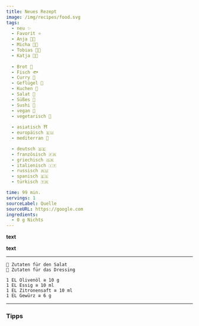 ```yaml
---
title: Neues Rezept
image: /img/recipes/food.svg
tags:
  - neu ✨
  - Favorit ⭐
  - Anja 👩‍🍳
  - Micha 👨‍🍳
  - Tobias 🧑‍🍳
  - Katja 👩‍🍳
  
  - Brot 🍞
  - Fisch 🐟
  - Curry 🍛
  - Geflügel 🐔
  - Kuchen 🍰
  - Salat️ 🥗
  - Süßes 🍬
  - Sushi 🍣
  - vegan 🌱
  - vegetarisch 🌿
  
  - asiatisch ⛩️
  - europäisch 🇪🇺
  - mediterran 🌊

  - deutsch 🇩🇪
  - französisch 🇫🇷
  - griechisch 🇬🇷
  - italienisch 🇮🇹
  - russisch 🇷🇺
  - spanisch 🇪🇸
  - türkisch 🇹🇷

time: 99 min.
servings: 1
sourceLabel: Quelle
sourceURL: https://google.com
ingredients:
  - 0 g Nichts
---
```


**text**

**text**

<p></p>

***
    🥗 Zutaten für den Salat
    🧂 Zutaten für das Dressing

    1 EL Olivenöl ≅ 10 g
    1 EL Essig ≅ 10 ml
    1 EL Zitronensaft ≅ 10 ml
    1 EL Gewürz ≅ 6 g
***

### Tipps
